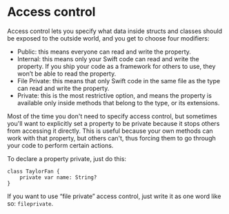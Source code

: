# Access control

<!-- YOUTUBE: SVXtWw63C8k -->

Access control lets you specify what data inside structs and classes should be exposed to the outside world, and you get to choose four modifiers:

-   Public: this means everyone can read and write the property.
-   Internal: this means only your Swift code can read and write the property. If you ship your code as a framework for others to use, they won’t be able to read the property.
-   File Private: this means that only Swift code in the same file as the type can read and write the property.
-   Private: this is the most restrictive option, and means the property is available only inside methods that belong to the type, or its extensions.

Most of the time you don't need to specify access control, but sometimes you'll want to explicitly set a property to be private because it stops others from accessing it directly. This is useful because your own methods can work with that property, but others can't, thus forcing them to go through your code to perform certain actions.

To declare a property private, just do this:

    class TaylorFan {
        private var name: String?
    }

If you want to use “file private” access control, just write it as one word like so: `fileprivate`.
